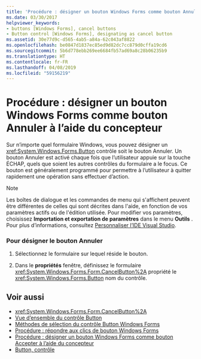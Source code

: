 ```yaml
---
title: 'Procédure : désigner un bouton Windows Forms comme bouton Annuler à l’aide du concepteur'
ms.date: 03/30/2017
helpviewer_keywords:
- buttons [Windows Forms], cancel buttons
- Button control [Windows Forms], designating as cancel button
ms.assetid: 30e77d9c-d565-4ab5-a84a-62c043af8822
ms.openlocfilehash: be0847d1837ec85ed9d82dc7cc879d0cffa19cd6
ms.sourcegitcommit: 5b6d778ebb269ee6684fb57ad69a8c28b06235b9
ms.translationtype: HT
ms.contentlocale: fr-FR
ms.lasthandoff: 04/08/2019
ms.locfileid: "59156219"
---
```

# <a name="how-to-designate-a-windows-forms-button-as-the-cancel-button-using-the-designer"></a>Procédure : désigner un bouton Windows Forms comme bouton Annuler à l’aide du concepteur
Sur n’importe quel formulaire Windows, vous pouvez désigner un <xref:System.Windows.Forms.Button> contrôle soit le bouton Annuler. Un bouton Annuler est activé chaque fois que l’utilisateur appuie sur la touche ÉCHAP, quels que soient les autres contrôles du formulaire a le focus. Ce bouton est généralement programmé pour permettre à l’utilisateur à quitter rapidement une opération sans effectuer d’action.  
  
> [!NOTE]
>  Les boîtes de dialogue et les commandes de menu qui s'affichent peuvent être différentes de celles qui sont décrites dans l'aide, en fonction de vos paramètres actifs ou de l'édition utilisée. Pour modifier vos paramètres, choisissez **Importation et exportation de paramètres** dans le menu **Outils** . Pour plus d’informations, consultez [Personnaliser l’IDE Visual Studio](/visualstudio/ide/personalizing-the-visual-studio-ide).  
  
### <a name="to-designate-the-cancel-button"></a>Pour désigner le bouton Annuler  
  
1.  Sélectionnez le formulaire sur lequel réside le bouton.  
  
2.  Dans le **propriétés** fenêtre, définissez le formulaire <xref:System.Windows.Forms.Form.CancelButton%2A> propriété le <xref:System.Windows.Forms.Button> nom du contrôle.  
  
## <a name="see-also"></a>Voir aussi

- <xref:System.Windows.Forms.Form.CancelButton%2A>
- [Vue d’ensemble du contrôle Button](button-control-overview-windows-forms.md)
- [Méthodes de sélection du contrôle Button Windows Forms](ways-to-select-a-windows-forms-button-control.md)
- [Procédure : répondre aux clics de bouton Windows Forms](how-to-respond-to-windows-forms-button-clicks.md)
- [Procédure : désigner un bouton Windows Forms comme bouton Accepter à l’aide du concepteur](designate-a-wf-button-as-the-accept-button-using-the-designer.md)
- [Button, contrôle](button-control-windows-forms.md)
